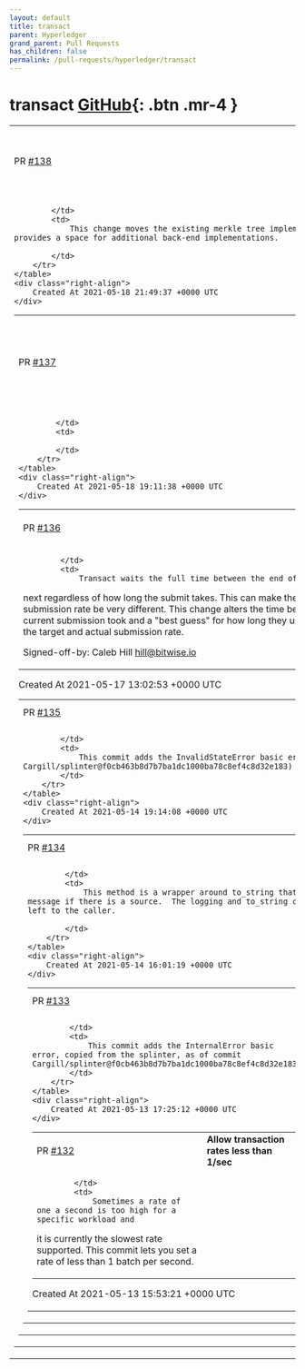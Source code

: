 ```yaml
---
layout: default
title: transact
parent: Hyperledger
grand_parent: Pull Requests
has_children: false
permalink: /pull-requests/hyperledger/transact
---
```


# transact <span class="fs-3 right-align">[GitHub](https://github.com/hyperledger/transact){: .btn .mr-4 }</span>


<div>
    <table>
        <tr>
            <td>
                PR <a href="https://github.com/hyperledger/transact/pull/138" class=".btn">#138</a>
            </td>
            <td>
                <b>
                    Move Database-backed MerkleTree to kv submodule
                </b>
            </td>
        </tr>
        <tr>
            <td>
                
            </td>
            <td>
                This change moves the existing merkle tree implementation to a kv submodule and re-exports it from the original module. This provides a space for additional back-end implementations.

            </td>
        </tr>
    </table>
    <div class="right-align">
        Created At 2021-05-18 21:49:37 +0000 UTC
    </div>
</div>

<div>
    <table>
        <tr>
            <td>
                PR <a href="https://github.com/hyperledger/transact/pull/137" class=".btn">#137</a>
            </td>
            <td>
                <b>
                    Fix Transact docker builds with Docker Compose 1.28+
                </b>
            </td>
        </tr>
        <tr>
            <td>
                
            </td>
            <td>
                
            </td>
        </tr>
    </table>
    <div class="right-align">
        Created At 2021-05-18 19:11:38 +0000 UTC
    </div>
</div>

<div>
    <table>
        <tr>
            <td>
                PR <a href="https://github.com/hyperledger/transact/pull/136" class=".btn">#136</a>
            </td>
            <td>
                <b>
                    Change wait time between batch submit responsively
                </b>
            </td>
        </tr>
        <tr>
            <td>
                
            </td>
            <td>
                Transact waits the full time between the end of one batch submit and the
next regardless of how long the submit takes. This can make the target
submission rate and the actual submission rate be very different.
This change alters the time between submissions based on how long the
current submission took and a "best guess" for how long they usually
take.
Ideally this will more tightly tie the target and actual submission rate.

Signed-off-by: Caleb Hill <hill@bitwise.io>
            </td>
        </tr>
    </table>
    <div class="right-align">
        Created At 2021-05-17 13:02:53 +0000 UTC
    </div>
</div>

<div>
    <table>
        <tr>
            <td>
                PR <a href="https://github.com/hyperledger/transact/pull/135" class=".btn">#135</a>
            </td>
            <td>
                <b>
                    Add InvalidStateError
                </b>
            </td>
        </tr>
        <tr>
            <td>
                
            </td>
            <td>
                This commit adds the InvalidStateError basic error, copied from the splinter library ( Cargill/splinter@f0cb463b8d7b7ba1dc1000ba78c8ef4c8d32e183)
            </td>
        </tr>
    </table>
    <div class="right-align">
        Created At 2021-05-14 19:14:08 +0000 UTC
    </div>
</div>

<div>
    <table>
        <tr>
            <td>
                PR <a href="https://github.com/hyperledger/transact/pull/134" class=".btn">#134</a>
            </td>
            <td>
                <b>
                    Remove InternalError::reduce_to_string
                </b>
            </td>
        </tr>
        <tr>
            <td>
                
            </td>
            <td>
                This method is a wrapper around to_string that also logs a message if there is a source.  The logging and to_string call should be left to the caller.

            </td>
        </tr>
    </table>
    <div class="right-align">
        Created At 2021-05-14 16:01:19 +0000 UTC
    </div>
</div>

<div>
    <table>
        <tr>
            <td>
                PR <a href="https://github.com/hyperledger/transact/pull/133" class=".btn">#133</a>
            </td>
            <td>
                <b>
                    Add InternalError
                </b>
            </td>
        </tr>
        <tr>
            <td>
                
            </td>
            <td>
                This commit adds the InternalError basic error, copied from the splinter, as of commit Cargill/splinter@f0cb463b8d7b7ba1dc1000ba78c8ef4c8d32e183
            </td>
        </tr>
    </table>
    <div class="right-align">
        Created At 2021-05-13 17:25:12 +0000 UTC
    </div>
</div>

<div>
    <table>
        <tr>
            <td>
                PR <a href="https://github.com/hyperledger/transact/pull/132" class=".btn">#132</a>
            </td>
            <td>
                <b>
                    Allow transaction rates less than 1/sec
                </b>
            </td>
        </tr>
        <tr>
            <td>
                
            </td>
            <td>
                Sometimes a rate of one a second is too high for a specific workload and
it is currently the slowest rate supported. This commit lets you set a
rate of less than 1 batch per second.
            </td>
        </tr>
    </table>
    <div class="right-align">
        Created At 2021-05-13 15:53:21 +0000 UTC
    </div>
</div>

